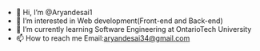 - 👋 Hi, I’m @Aryandesai1
- 👀 I’m interested in Web development(Front-end and Back-end) 
- 🌱 I’m currently learning Software Engineering at OntarioTech University
- 📫 How to reach me Email:aryandesai34@gmail.com

<!---
Aryandesai1/Aryandesai1 is a ✨ special ✨ repository because its `README.md` (this file) appears on your GitHub profile.
You can click the Preview link to take a look at your changes.
--->
